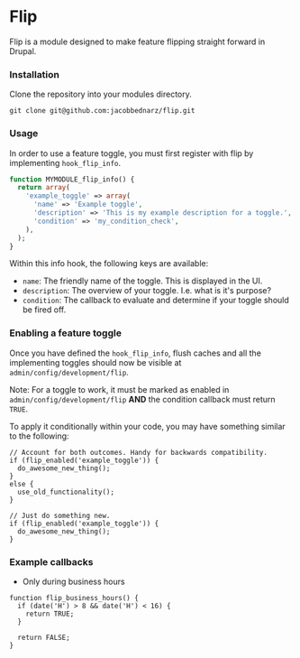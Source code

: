 # Flip

Flip is a module designed to make feature flipping straight forward in Drupal.

### Installation  

Clone the repository into your modules directory.

```
git clone git@github.com:jacobbednarz/flip.git
```

### Usage

In order to use a feature toggle, you must first register with flip by implementing `hook_flip_info`.

```php
function MYMODULE_flip_info() {
  return array(
    'example_toggle' => array(
      'name' => 'Example toggle',
      'description' => 'This is my example description for a toggle.',
      'condition' => 'my_condition_check',
    ),
  );
}
```

 Within this info hook, the following keys are available:

- `name`: The friendly name of the toggle. This is displayed in the UI.
- `description`: The overview of your toggle. I.e. what is it's purpose?
- `condition`: The callback to evaluate and determine if your toggle should be
  fired off.

### Enabling a feature toggle

Once you have defined the `hook_flip_info`, flush caches and all the
implementing toggles should now be visible at `admin/config/development/flip`.

Note: For a toggle to work, it must be marked as enabled in
`admin/config/development/flip` **AND** the condition callback must return
`TRUE`.

To apply it conditionally within your code, you may have something similar to the following:

```
// Account for both outcomes. Handy for backwards compatibility.
if (flip_enabled('example_toggle')) {
  do_awesome_new_thing();
}
else {
  use_old_functionality();
}

// Just do something new.
if (flip_enabled('example_toggle')) {
  do_awesome_new_thing();
}
```

### Example callbacks

- Only during business hours

```
function flip_business_hours() {
  if (date('H') > 8 && date('H') < 16) {
    return TRUE;
  }

  return FALSE;
}
```
